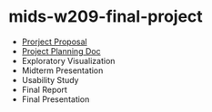 # mids-w209-final-project

* [Prorject Proposal](https://docs.google.com/document/d/1CrLSg4ukf5yfelt53Tu0imx7Fq8jbqMLpgbcdEFjYws/edit#)
* [Project Planning Doc](https://docs.google.com/document/d/1yGGjhqx9sRCKrwnOmbU9LgYM8LIpeIKcVlHP980zwcw/edit#)
* Exploratory Visualization
* Midterm Presentation
* Usability Study 
* Final Report
* Final Presentation
